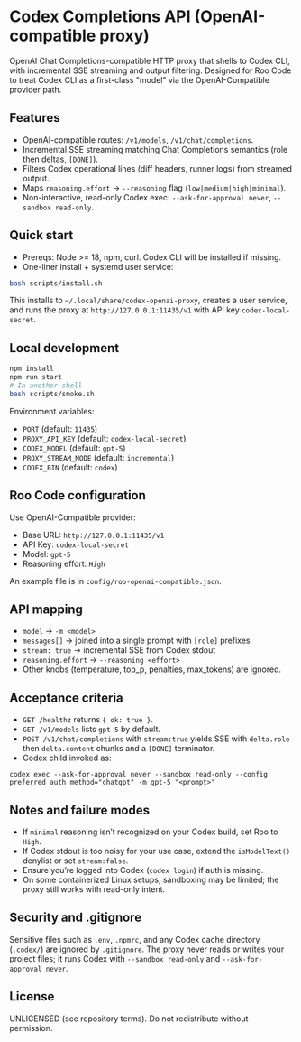 # Codex Completions API (OpenAI-compatible proxy)

OpenAI Chat Completions-compatible HTTP proxy that shells to Codex CLI, with incremental SSE streaming and output filtering. Designed for Roo Code to treat Codex CLI as a first-class "model" via the OpenAI-Compatible provider path.

## Features
- OpenAI-compatible routes: `/v1/models`, `/v1/chat/completions`.
- Incremental SSE streaming matching Chat Completions semantics (role then deltas, `[DONE]`).
- Filters Codex operational lines (diff headers, runner logs) from streamed output.
- Maps `reasoning.effort` → `--reasoning` flag (`low|medium|high|minimal`).
- Non-interactive, read-only Codex exec: `--ask-for-approval never`, `--sandbox read-only`.

## Quick start

- Prereqs: Node >= 18, npm, curl. Codex CLI will be installed if missing.
- One-liner install + systemd user service:

```bash
bash scripts/install.sh
```

This installs to `~/.local/share/codex-openai-proxy`, creates a user service, and runs the proxy at `http://127.0.0.1:11435/v1` with API key `codex-local-secret`.

## Local development

```bash
npm install
npm run start
# In another shell
bash scripts/smoke.sh
```

Environment variables:
- `PORT` (default: `11435`)
- `PROXY_API_KEY` (default: `codex-local-secret`)
- `CODEX_MODEL` (default: `gpt-5`)
- `PROXY_STREAM_MODE` (default: `incremental`)
- `CODEX_BIN` (default: `codex`)

## Roo Code configuration

Use OpenAI-Compatible provider:
- Base URL: `http://127.0.0.1:11435/v1`
- API Key: `codex-local-secret`
- Model: `gpt-5`
- Reasoning effort: `High`

An example file is in `config/roo-openai-compatible.json`.

## API mapping

- `model` → `-m <model>`
- `messages[]` → joined into a single prompt with `[role]` prefixes
- `stream: true` → incremental SSE from Codex stdout
- `reasoning.effort` → `--reasoning <effort>`
- Other knobs (temperature, top_p, penalties, max_tokens) are ignored.

## Acceptance criteria

- `GET /healthz` returns `{ ok: true }`.
- `GET /v1/models` lists `gpt-5` by default.
- `POST /v1/chat/completions` with `stream:true` yields SSE with `delta.role` then `delta.content` chunks and a `[DONE]` terminator.
- Codex child invoked as:

```
codex exec --ask-for-approval never --sandbox read-only --config preferred_auth_method="chatgpt" -m gpt-5 "<prompt>"
```

## Notes and failure modes

- If `minimal` reasoning isn’t recognized on your Codex build, set Roo to `High`.
- If Codex stdout is too noisy for your use case, extend the `isModelText()` denylist or set `stream:false`.
- Ensure you’re logged into Codex (`codex login`) if auth is missing.
- On some containerized Linux setups, sandboxing may be limited; the proxy still works with read-only intent.

## Security and .gitignore

Sensitive files such as `.env`, `.npmrc`, and any Codex cache directory (`.codex/`) are ignored by `.gitignore`. The proxy never reads or writes your project files; it runs Codex with `--sandbox read-only` and `--ask-for-approval never`.

## License

UNLICENSED (see repository terms). Do not redistribute without permission.

